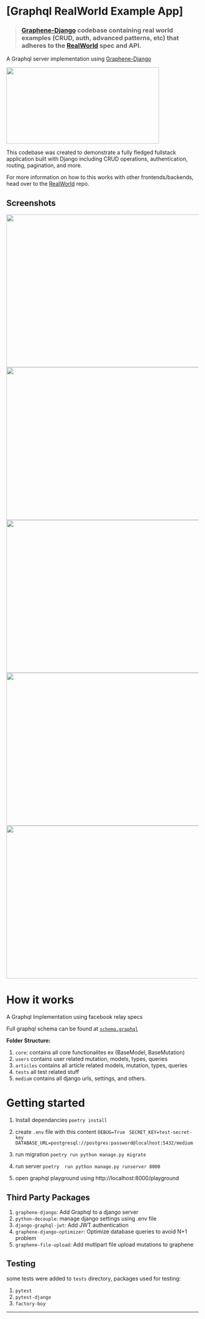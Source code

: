 
 
# [Graphql RealWorld Example App] 


> ### [Graphene-Django](https://docs.graphene-python.org/projects/django/en/latest/#graphene-django) codebase containing real world examples (CRUD, auth, advanced patterns, etc) that adheres to the [RealWorld](https://github.com/gothinkster/realworld) spec and API.

A Graphql server implementation using [Graphene-Django](https://docs.graphene-python.org/projects/django/en/latest/#graphene-django)

<img src="https://raw.githubusercontent.com/ramzitannous/medium-graphql-backend/master/logo.png" height="200" width="400"/>

This codebase was created to demonstrate a fully fledged fullstack application built with Django including CRUD operations, authentication, routing, pagination, and more.

For more information on how to this works with other frontends/backends, head over to the [RealWorld](https://github.com/gothinkster/realworld) repo.
## Screenshots

<img src="https://raw.githubusercontent.com/ramzitannous/medium-graphql-backend/master/example_images/article_query.png" width="800" height="400"/>

<img src="https://raw.githubusercontent.com/ramzitannous/medium-graphql-backend/master/example_images/add_article.png" width="800" height="400"/>

<img src="https://raw.githubusercontent.com/ramzitannous/medium-graphql-backend/master/example_images/add_comment.png" width="800" height="400"/>

<img src="https://raw.githubusercontent.com/ramzitannous/medium-graphql-backend/master/example_images/get_profile.png" width="800" height="400"/>

<img src="https://raw.githubusercontent.com/ramzitannous/medium-graphql-backend/master/example_images/current_user.png" width="800" height="400"/>

# How it works
A Graphql Implementation using facebook relay specs

Full graphql schema can be found at [`schema.graphql`](https://github.com/ramzitannous/medium-graphql-backend/blob/master/schema.graphql)

**Folder Structure:**
1) `core`: contains all core functionalites ex (BaseModel, BaseMutation)
2) `users` contains user related mutation, models, types, queries
3) `articles` contains all article related models, mutation, types, queries
4) `tests` all test related stuff
5) `medium` contains all django urls, settings, and others.

# Getting started

1) Install dependancies
`poetry install`

2) create `.env` file with this content
`DEBUG=True ` 
`SECRET_KEY=test-secret-key`
 `DATABASE_URL=postgresql://postgres:password@localhost:5432/medium`
 3) run migration
 `poetry run python manage.py migrate`
4) run server
`poetry  run python manage.py runserver 8000`
5) open graphql playground using http://localhost:8000/playground

## Third Party Packages
1) `graphene-django`: Add Graphql to a django server
2) `python-decouple`: manage django settings using .env file
3) `django-graphql-jwt`: Add JWT authentication
4) `graphene-django-optimizer`: Optimize database queries to avoid N+1 problem
5) `graphene-file-upload`: Add mutlipart file upload mutations to graphene

## Testing
some tests were added to `tests` directory, packages used for testing:
1) `pytest`
2) `pytest-django`
3) `factory-boy`
****
